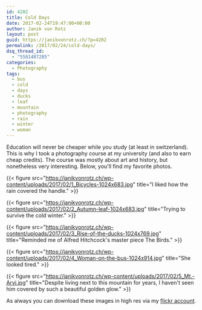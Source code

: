 ```yaml
---
id: 4202
title: Cold Days
date: 2017-02-24T19:47:00+00:00
author: Janik von Rotz
layout: post
guid: https://janikvonrotz.ch/?p=4202
permalink: /2017/02/24/cold-days/
dsq_thread_id:
  - "5581487285"
categories:
  - Photography
tags:
  - bus
  - cold
  - days
  - ducks
  - leaf
  - mountain
  - photography
  - rain
  - winter
  - woman
---
```

Education will never be cheaper while you study (at least in switzerland). This is why I took a photography course at my university (and also to earn cheap credits). The course was mostly about art and history, but nonetheless very interesting. Below, you'll find my favorite photos.

{{< figure src="https://janikvonrotz.ch/wp-content/uploads/2017/02/1_Bicycles-1024x683.jpg" title="I liked how the rain covered the handle." >}}
<!--more-->
{{< figure src="https://janikvonrotz.ch/wp-content/uploads/2017/02/2_Autumn-leaf-1024x683.jpg" title="Trying to survive the cold winter." >}}

{{< figure src="https://janikvonrotz.ch/wp-content/uploads/2017/02/3_Rise-of-the-ducks-1024x769.jpg" title="Reminded me of Alfred Hitchcock's master piece The Birds." >}}

{{< figure src="https://janikvonrotz.ch/wp-content/uploads/2017/02/4_Woman-on-the-bus-1024x914.jpg" title="She looked tired." >}}

{{< figure src="https://janikvonrotz.ch/wp-content/uploads/2017/02/5_Mt.-Arvi.jpg" title="Despite living next to this mountain for years, I haven't seen him covered by such a beautiful golden glow." >}}

As always you can download these images in high res via my <a href="https://www.flickr.com/photos/janik-von-rotz/">flickr account</a>.